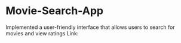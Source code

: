 # Movie-Search-App
Implemented a user-friendly interface that allows users to search for movies and view ratings
Link: 
